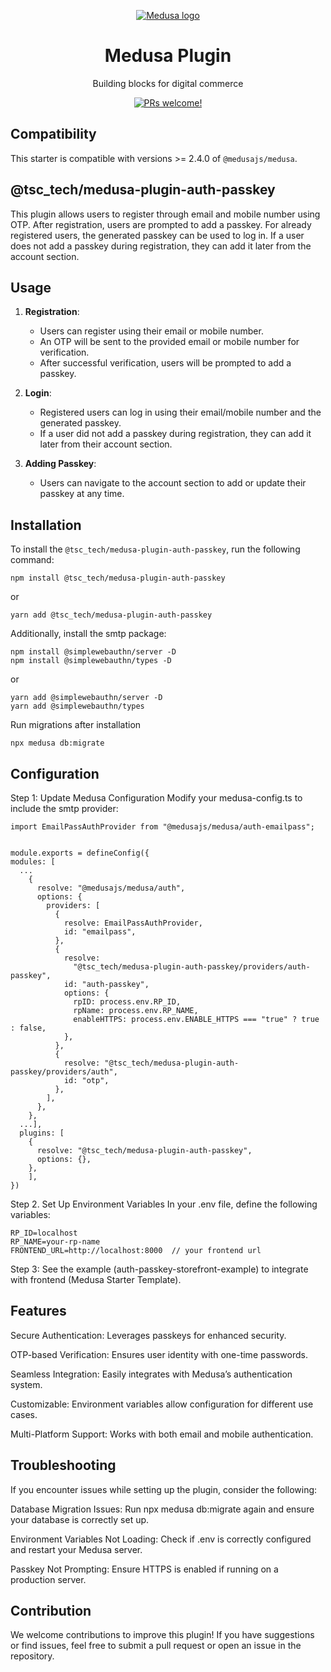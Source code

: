 <p align="center">
  <a href="https://www.medusajs.com">
  <picture>
    <source media="(prefers-color-scheme: dark)" srcset="https://user-images.githubusercontent.com/59018053/229103275-b5e482bb-4601-46e6-8142-244f531cebdb.svg">
    <source media="(prefers-color-scheme: light)" srcset="https://user-images.githubusercontent.com/59018053/229103726-e5b529a3-9b3f-4970-8a1f-c6af37f087bf.svg">
    <img alt="Medusa logo" src="https://user-images.githubusercontent.com/59018053/229103726-e5b529a3-9b3f-4970-8a1f-c6af37f087bf.svg">
    </picture>
  </a>
</p>
<h1 align="center">
  Medusa Plugin
</h1>


<p align="center">
  Building blocks for digital commerce
</p>
<p align="center">
  <a href="https://github.com/medusajs/medusa/blob/master/CONTRIBUTING.md">
    <img src="https://img.shields.io/badge/PRs-welcome-brightgreen.svg?style=flat" alt="PRs welcome!" />
  </a>
</p>

## Compatibility

This starter is compatible with versions >= 2.4.0 of `@medusajs/medusa`. 

## @tsc_tech/medusa-plugin-auth-passkey

This plugin allows users to register through email and mobile number using OTP. After registration, users are prompted to add a passkey. For already registered users, the generated passkey can be used to log in. If a user does not add a passkey during registration, they can add it later from the account section.


## Usage

1. **Registration**:
   - Users can register using their email or mobile number.
   - An OTP will be sent to the provided email or mobile number for verification.
   - After successful verification, users will be prompted to add a passkey.

2. **Login**:
   - Registered users can log in using their email/mobile number and the generated passkey.
   - If a user did not add a passkey during registration, they can add it later from their account section.

3. **Adding Passkey**:
   - Users can navigate to the account section to add or update their passkey at any time.
   
   


## Installation

To install the `@tsc_tech/medusa-plugin-auth-passkey`, run the following command:

```
npm install @tsc_tech/medusa-plugin-auth-passkey
```
or
```
yarn add @tsc_tech/medusa-plugin-auth-passkey
```

Additionally, install the smtp package:


```
npm install @simplewebauthn/server -D
npm install @simplewebauthn/types -D
```
or

```
yarn add @simplewebauthn/server -D
yarn add @simplewebauthn/types
```

Run migrations after installation

```
npx medusa db:migrate
```

## Configuration

Step 1: Update Medusa Configuration Modify your medusa-config.ts to include the smtp provider:

```
import EmailPassAuthProvider from "@medusajs/medusa/auth-emailpass";


module.exports = defineConfig({
modules: [
  ...
    {
      resolve: "@medusajs/medusa/auth",
      options: {
        providers: [
          {
            resolve: EmailPassAuthProvider,
            id: "emailpass",
          },
          {
            resolve:
              "@tsc_tech/medusa-plugin-auth-passkey/providers/auth-passkey",
            id: "auth-passkey",
            options: {
              rpID: process.env.RP_ID,
              rpName: process.env.RP_NAME,
              enableHTTPS: process.env.ENABLE_HTTPS === "true" ? true : false,
            },
          },
          {
            resolve: "@tsc_tech/medusa-plugin-auth-passkey/providers/auth",
            id: "otp",
          },
        ],
      },
    },
  ...],
  plugins: [
    {
      resolve: "@tsc_tech/medusa-plugin-auth-passkey",
      options: {},
    },
    ],
})
```


Step 2. Set Up Environment Variables In your .env file, define the following variables:

```
RP_ID=localhost
RP_NAME=your-rp-name
FRONTEND_URL=http://localhost:8000  // your frontend url
```


Step 3: See the example (auth-passkey-storefront-example) to integrate with frontend (Medusa Starter Template).

## Features

Secure Authentication: Leverages passkeys for enhanced security.

OTP-based Verification: Ensures user identity with one-time passwords.

Seamless Integration: Easily integrates with Medusa’s authentication system.

Customizable: Environment variables allow configuration for different use cases.

Multi-Platform Support: Works with both email and mobile authentication.



## Troubleshooting

If you encounter issues while setting up the plugin, consider the following:

Database Migration Issues: Run npx medusa db:migrate again and ensure your database is correctly set up.

Environment Variables Not Loading: Check if .env is correctly configured and restart your Medusa server.

Passkey Not Prompting: Ensure HTTPS is enabled if running on a production server.


## Contribution

We welcome contributions to improve this plugin! If you have suggestions or find issues, feel free to submit a pull request or open an issue in the repository.